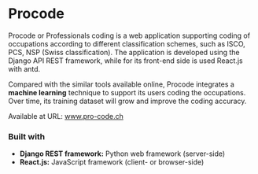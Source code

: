 # Procode

Procode or Professionals coding is a web application 
supporting coding of occupations according to different classification schemes, such as ISCO, PCS, NSP (Swiss classification). The application
is developed using the Django API REST framework, while for its front-end side is used React.js with antd. 

Compared with the similar tools available online, Procode integrates a <strong>machine learning</strong> technique to support its users
coding the occupations. Over time, its training dataset will grow and improve the coding accuracy.

Available at URL: www.pro-code.ch

<h3>Built with</h3>
<ul>
  <li><strong>Django REST framework:</strong>  Python web framework (server-side)</li>
  <li><strong>React.js:</strong> JavaScript framework (client- or browser-side)</li>
</ul>

